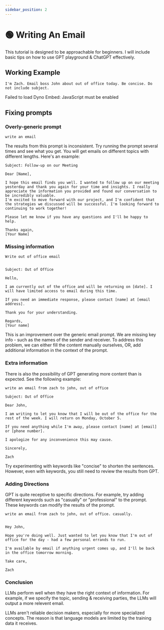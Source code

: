 ```yaml
---
sidebar_position: 2
---
```


# 🟢 Writing An Email

This tutorial is designed to be approachable for beginners. I will include basic tips on how to use GPT playground & ChatGPT effectively.

## Working Example

```
I'm Zach. Email boss John about out of office today. Be concise. Do not include subject.
```

<div trydyno-embed="" openai-model="text-davinci-003" initial-prompt="I am Zach. Write me an email to my boss, John, about being out office. Do not include brackets.\nBe concise and funny. Include a funny reason:" initial-response="Dear John,\n\nI'm writing to let you know that I will be out of office today. I know I'm supposed to be working, but I just couldn't resist the call of the siren song of the local donut shop. I'm sure you understand.\n\nI'll be back in the office tomorrow and will make up the time.\n\nThanks,\nZach" max-tokens="256" box-rows="3" model-temp="0.7" top-p="1">
    <noscript>Failed to load Dyno Embed: JavaScript must be enabled</noscript>
</div>

## Fixing prompts

### Overly-generic prompt

```
write an email
```

The results from this prompt is inconsistent. Try running the prompt several times and see what you get. You will get emails on different topics with different lengths. Here's an example:

```
Subject: Follow-up on our Meeting

Dear [Name],

I hope this email finds you well. I wanted to follow up on our meeting yesterday and thank you again for your time and insights. I really appreciate the information you provided and found our conversation to be incredibly valuable.
I'm excited to move forward with our project, and I'm confident that the strategies we discussed will be successful. I'm looking forward to continuing to work together!

Please let me know if you have any questions and I'll be happy to help.

Thanks again,
[Your Name]
```

### Missing information

```
Write out of office email


Subject: Out of Office

Hello,

I am currently out of the office and will be returning on [date]. I will have limited access to email during this time.

If you need an immediate response, please contact [name] at [email address].

Thank you for your understanding.

Regards,
[Your name]
```

This is an improvement over the generic email prompt. We are missing key info - such as the names of the sender and receiver. To address this problem, we can either fill the content manually ourselves, OR, add additional information in the context of the prompt.
### Extra information

There is also the possibility of GPT generating more content than is expected. See the following example:

```
write an email from zach to john, out of office

Subject: Out of Office

Dear John,

I am writing to let you know that I will be out of the office for the rest of the week. I will return on Monday, October 5.

If you need anything while I'm away, please contact [name] at [email] or [phone number].

I apologize for any inconvenience this may cause.

Sincerely,

Zach
```

Try experimenting with keywords like "concise" to shorten the sentences. However, even with keywords, you still need to review the results from GPT.

### Adding Directions
GPT is quite receptive to specific directions. For example, try adding different keywords such as "casually" or "professional" to the prompt. These keywords can modify the results of the prompt. 

```
write an email from zach to john, out of office. casually.


Hey John,

Hope you're doing well. Just wanted to let you know that I'm out of office for the day - had a few personal errands to run.

I'm available by email if anything urgent comes up, and I'll be back in the office tomorrow morning.

Take care,

Zach

```

### Conclusion

LLMs perform well when they have the right context of information. For example, if we specify the topic, sending & receiving parties, the LLMs will output a more relevent email.

LLMs aren't reliable decision makers, especially for more specialized concepts. The reason is that language models are limited by the training data it receives.

